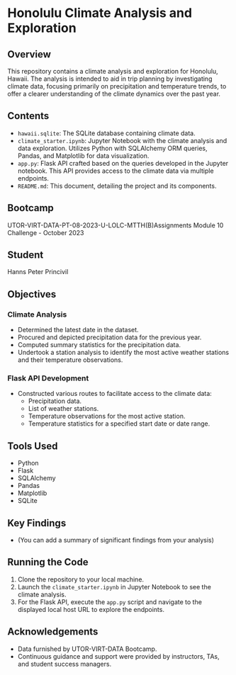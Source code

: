 # Honolulu Climate Analysis and Exploration

## Overview

<!-- Overview of the Module -->
This repository contains a climate analysis and exploration for Honolulu, Hawaii. The analysis is intended to aid in trip planning by investigating climate data, focusing primarily on precipitation and temperature trends, to offer a clearer understanding of the climate dynamics over the past year.

## Contents

- `hawaii.sqlite`: The SQLite database containing climate data.
- `climate_starter.ipynb`: Jupyter Notebook with the climate analysis and data exploration. Utilizes Python with SQLAlchemy ORM queries, Pandas, and Matplotlib for data visualization.
- `app.py`: Flask API crafted based on the queries developed in the Jupyter notebook. This API provides access to the climate data via multiple endpoints.
- `README.md`: This document, detailing the project and its components.

## Bootcamp
UTOR-VIRT-DATA-PT-08-2023-U-LOLC-MTTH(B)Assignments
Module 10 Challenge - October 2023

## Student
Hanns Peter Princivil

## Objectives

### Climate Analysis
<!-- Objective details of climate analysis -->
- Determined the latest date in the dataset.
- Procured and depicted precipitation data for the previous year.
- Computed summary statistics for the precipitation data.
- Undertook a station analysis to identify the most active weather stations and their temperature observations.

### Flask API Development
<!-- Objective details of Flask API development -->
- Constructed various routes to facilitate access to the climate data:
  - Precipitation data.
  - List of weather stations.
  - Temperature observations for the most active station.
  - Temperature statistics for a specified start date or date range.

## Tools Used
- Python
- Flask
- SQLAlchemy
- Pandas
- Matplotlib
- SQLite

## Key Findings
<!-- Key findings or results from the analysis -->
- (You can add a summary of significant findings from your analysis)

## Running the Code
<!-- Instructions on how to run the code -->
1. Clone the repository to your local machine.
2. Launch the `climate_starter.ipynb` in Jupyter Notebook to see the climate analysis.
3. For the Flask API, execute the `app.py` script and navigate to the displayed local host URL to explore the endpoints.

## Acknowledgements
<!-- Acknowledgements and credits -->
- Data furnished by UTOR-VIRT-DATA Bootcamp.
- Continuous guidance and support were provided by instructors, TAs, and student success managers.
